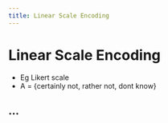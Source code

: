 ```yaml
---
title: Linear Scale Encoding
---
```


# Linear Scale Encoding
- Eg Likert scale
- A = {certainly not, rather not, dont know}

## …












































































